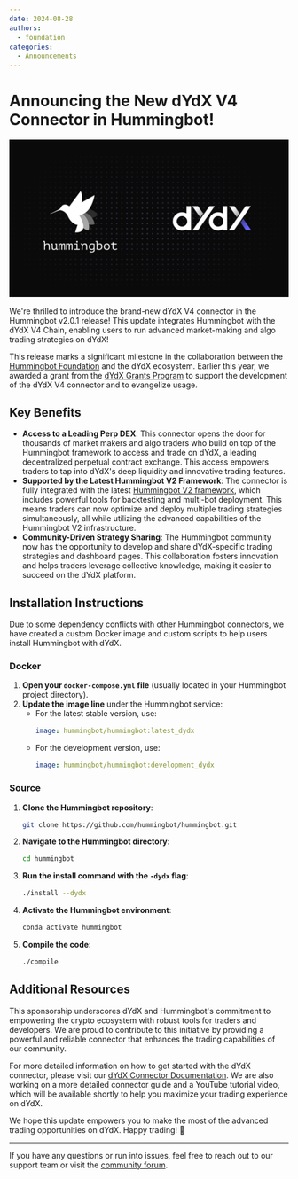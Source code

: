 ```yaml
---
date: 2024-08-28
authors:
  - foundation
categories:
  - Announcements
---
```


# Announcing the New dYdX V4 Connector in Hummingbot!

![dYdX V4 Connector](dydx.png)

We're thrilled to introduce the brand-new dYdX V4 connector in the Hummingbot v2.0.1 release! This update integrates Hummingbot with the dYdX V4 Chain, enabling users to run advanced market-making and algo trading strategies on dYdX!

This release marks a significant milestone in the collaboration between the [Hummingbot Foundation](/about/) and the dYdX ecosystem. Earlier this year, we awarded a grant from the [dYdX Grants Program](https://dydxgrants.com/) to support the development of the dYdX V4 connector and to evangelize usage.

<!-- more -->

## Key Benefits

- **Access to a Leading Perp DEX**: This connector opens the door for thousands of market makers and algo traders who build on top of the Hummingbot framework to access and trade on dYdX, a leading decentralized perpetual contract exchange. This access empowers traders to tap into dYdX's deep liquidity and innovative trading features.
- **Supported by the Latest Hummingbot V2 Framework**: The connector is fully integrated with the latest [Hummingbot V2 framework](/v2-strategies/), which includes powerful tools for backtesting and multi-bot deployment. This means traders can now optimize and deploy multiple trading strategies simultaneously, all while utilizing the advanced capabilities of the Hummingbot V2 infrastructure.
- **Community-Driven Strategy Sharing**: The Hummingbot community now has the opportunity to develop and share dYdX-specific trading strategies and dashboard pages. This collaboration fosters innovation and helps traders leverage collective knowledge, making it easier to succeed on the dYdX platform.

## Installation Instructions

Due to some dependency conflicts with other Hummingbot connectors, we have created a custom Docker image and custom scripts to help users install Hummingbot with dYdX.

### Docker

1. **Open your `docker-compose.yml` file** (usually located in your Hummingbot project directory).
2. **Update the image line** under the Hummingbot service:
    - For the latest stable version, use:
        ```yaml
        image: hummingbot/hummingbot:latest_dydx
        ```
    - For the development version, use:
        ```yaml
        image: hummingbot/hummingbot:development_dydx
        ```

### Source

1. **Clone the Hummingbot repository**:
    ```bash
    git clone https://github.com/hummingbot/hummingbot.git
    ```
2. **Navigate to the Hummingbot directory**:
    ```bash
    cd hummingbot
    ```
3. **Run the install command with the `-dydx` flag**:
    ```bash
    ./install --dydx
    ```
4. **Activate the Hummingbot environment**:
    ```bash
    conda activate hummingbot
    ```
5. **Compile the code**:
    ```bash
    ./compile
    ```

## Additional Resources

This sponsorship underscores dYdX and Hummingbot's commitment to empowering the crypto ecosystem with robust tools for traders and developers. We are proud to contribute to this initiative by providing a powerful and reliable connector that enhances the trading capabilities of our community.

For more detailed information on how to get started with the dYdX connector, please visit our [dYdX Connector Documentation](/exchanges/dydx/). We are also working on a more detailed connector guide and a YouTube tutorial video, which will be available shortly to help you maximize your trading experience on dYdX.

We hope this update empowers you to make the most of the advanced trading opportunities on dYdX. Happy trading! 🚀

---

If you have any questions or run into issues, feel free to reach out to our support team or visit the [community forum](https://discord.gg/hummingbot).
